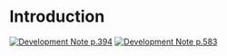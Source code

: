 # Introduction

[![Development Note p.394](https://img.youtube.com/vi/gLjzoKmNbWc/0.jpg)](https://www.youtube.com/watch?v=gLjzoKmNbWc)
[![Development Note p.583](https://img.youtube.com/vi/gjf1x9M8StY/0.jpg)](https://www.youtube.com/watch?v=gjf1x9M8StY)
